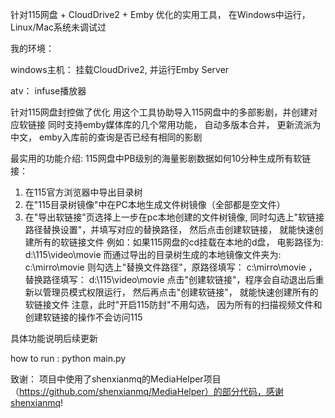 针对115网盘 + CloudDrive2 + Emby 优化的实用工具， 在Windows中运行， Linux/Mac系统未调试过

我的环境：

windows主机： 挂载CloudDrive2, 并运行Emby Server

atv： infuse播放器

针对115网盘封控做了优化
用这个工具协助导入115网盘中的多部影剧，并创建对应软链接
同时支持emby媒体库的几个常用功能， 自动多版本合并， 更新流派为中文， emby入库前的查询是否已经有相同的影剧

最实用的功能介绍: 115网盘中PB级别的海量影剧数据如何10分种生成所有软链接：
1. 在115官方浏览器中导出目录树
2. 在"115目录树镜像"中在PC本地生成文件树镜像（全部都是空文件）
3. 在"导出软链接"页选择上一步在pc本地创建的文件树镜像, 同时勾选上"软链接路径替换设置"，并填写对应的替换路径， 然后点击创建软链接， 就能快速创建所有的软链接文件
例如：如果115网盘的cd挂载在本地的d盘， 电影路径为: d:\115\video\movie
而通过导出的目录树生成的本地镜像文件夹为: c:\mirro\movie
则勾选上"替换文件路径"，原路径填写： c:\mirro\movie ， 替换路径填写： d:\115\video\movie
点击"创建软链接"，程序会自动退出后重新以管理员模式权限运行， 然后再点击"创建软链接"， 就能快速创建所有的软链接文件
注意，此时"开启115防封"不用勾选， 因为所有的扫描视频文件和创建软链接的操作不会访问115


具体功能说明后续更新

how to run :  python main.py

致谢： 项目中使用了shenxianmq的MediaHelper项目（https://github.com/shenxianmq/MediaHelper）的部分代码，感谢shenxianmq!
